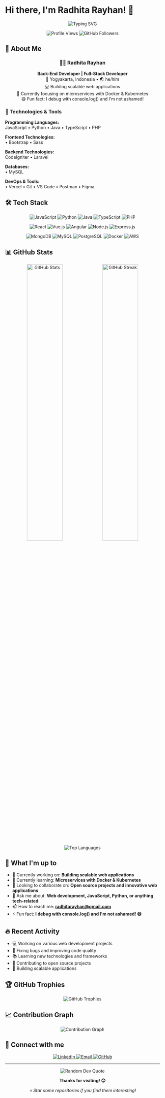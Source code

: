 # Hi there, I'm Radhita Rayhan! 👋

<div align="center">
  <img src="https://readme-typing-svg.herokuapp.com?font=Fira+Code&pause=1000&color=F75C7E&center=true&vCenter=true&width=435&lines=Welcome+to+my+GitHub+Profile!;Back-End+Developer;Full-Stack+Developer;Always+learning+new+things" alt="Typing SVG" />
</div>

<p align="center">
  <img src="https://komarev.com/ghpvc/?username=RadhitaRayy&color=blueviolet" alt="Profile Views" />
  <img src="https://img.shields.io/github/followers/RadhitaRayy?color=blue" alt="GitHub Followers" />
</p>

## 🚀 About Me

<div align="center">
  
### 👨‍💻 Radhita Rayhan
**Back-End Developer | Full-Stack Developer**  
📍 Yogyakarta, Indonesia • 🌏 he/him  
💻 Building scalable web applications  
🎯 Currently focusing on microservices with Docker & Kubernetes  
😄 Fun fact: I debug with console.log() and I'm not ashamed!  

</div>

### 🔧 Technologies & Tools

**Programming Languages:**  
JavaScript • Python • Java • TypeScript • PHP

**Frontend Technologies:**  
• Bootstrap • Sass

**Backend Technologies:**  
CodeIgniter • Laravel

**Databases:**  
• MySQL

**DevOps & Tools:**  
• Vercel • Git • VS Code • Postman • Figma

## 🛠️ Tech Stack

<p align="center">
  <img src="https://img.shields.io/badge/JavaScript-F7DF1E?style=for-the-badge&logo=javascript&logoColor=black" alt="JavaScript" />
  <img src="https://img.shields.io/badge/Python-3776AB?style=for-the-badge&logo=python&logoColor=white" alt="Python" />
  <img src="https://img.shields.io/badge/Java-ED8B00?style=for-the-badge&logo=java&logoColor=white" alt="Java" />
  <img src="https://img.shields.io/badge/TypeScript-007ACC?style=for-the-badge&logo=typescript&logoColor=white" alt="TypeScript" />
  <img src="https://img.shields.io/badge/PHP-777BB4?style=for-the-badge&logo=php&logoColor=white" alt="PHP" />
</p>

<p align="center">
  <img src="https://img.shields.io/badge/React-20232A?style=for-the-badge&logo=react&logoColor=61DAFB" alt="React" />
  <img src="https://img.shields.io/badge/Vue.js-35495E?style=for-the-badge&logo=vue.js&logoColor=4FC08D" alt="Vue.js" />
  <img src="https://img.shields.io/badge/Angular-DD0031?style=for-the-badge&logo=angular&logoColor=white" alt="Angular" />
  <img src="https://img.shields.io/badge/Node.js-43853D?style=for-the-badge&logo=node.js&logoColor=white" alt="Node.js" />
  <img src="https://img.shields.io/badge/Express.js-404D59?style=for-the-badge&logo=express&logoColor=white" alt="Express.js" />
</p>

<p align="center">
  <img src="https://img.shields.io/badge/MongoDB-4EA94B?style=for-the-badge&logo=mongodb&logoColor=white" alt="MongoDB" />
  <img src="https://img.shields.io/badge/MySQL-005C84?style=for-the-badge&logo=mysql&logoColor=white" alt="MySQL" />
  <img src="https://img.shields.io/badge/PostgreSQL-316192?style=for-the-badge&logo=postgresql&logoColor=white" alt="PostgreSQL" />
  <img src="https://img.shields.io/badge/Docker-2496ED?style=for-the-badge&logo=docker&logoColor=white" alt="Docker" />
  <img src="https://img.shields.io/badge/AWS-232F3E?style=for-the-badge&logo=amazon-aws&logoColor=white" alt="AWS" />
</p>

## 📊 GitHub Stats

<p align="center">
  <img width="48%" src="https://github-readme-stats.vercel.app/api?username=RadhitaRayy&show_icons=true&theme=dark&hide_border=true" alt="GitHub Stats" />
  <img width="48%" src="https://github-readme-streak-stats.herokuapp.com/?user=RadhitaRayy&theme=dark&hide_border=true" alt="GitHub Streak" />
</p>

<p align="center">
  <img src="https://github-readme-stats.vercel.app/api/top-langs/?username=RadhitaRayy&layout=compact&theme=dark&hide_border=true" alt="Top Languages" />
</p>

## 🎯 What I'm up to

- 🔭 Currently working on: **Building scalable web applications**
- 🌱 Currently learning: **Microservices with Docker & Kubernetes**
- 👯 Looking to collaborate on: **Open source projects and innovative web applications**
- 💬 Ask me about: **Web development, JavaScript, Python, or anything tech-related**
- 📫 How to reach me: **radhitarayhan@gmail.com**
- ⚡ Fun fact: **I debug with console.log() and I'm not ashamed! 😄**

## 🔥 Recent Activity

- 💻 Working on various web development projects
- 🐛 Fixing bugs and improving code quality
- 📚 Learning new technologies and frameworks
- 🤝 Contributing to open source projects
- 🎯 Building scalable applications

## 🏆 GitHub Trophies

<p align="center">
  <img src="https://github-profile-trophy.vercel.app/?username=RadhitaRayy&theme=dark&no-frame=true&column=6" alt="GitHub Trophies" />
</p>

## 📈 Contribution Graph

<p align="center">
  <img src="https://github-readme-activity-graph.vercel.app/graph?username=RadhitaRayy&theme=github-dark&hide_border=true" alt="Contribution Graph" />
</p>

## 🤝 Connect with me

<p align="center">
  <a href="https://linkedin.com/in/radhitarayhan">
    <img src="https://img.shields.io/badge/LinkedIn-0077B5?style=for-the-badge&logo=linkedin&logoColor=white" alt="LinkedIn" />
  </a>
  <a href="mailto:radhitarayhan@gmail.com">
    <img src="https://img.shields.io/badge/Email-D14836?style=for-the-badge&logo=gmail&logoColor=white" alt="Email" />
  </a>
  <a href="https://github.com/RadhitaRayy">
    <img src="https://img.shields.io/badge/GitHub-100000?style=for-the-badge&logo=github&logoColor=white" alt="GitHub" />
  </a>
</p>

---

<p align="center">
  <img src="https://quotes-github-readme.vercel.app/api?type=horizontal&theme=dark" alt="Random Dev Quote" />
</p>

<p align="center">
  <b>Thanks for visiting! 😊</b>
</p>

<p align="center">
  <i>⭐ Star some repositories if you find them interesting!</i>
</p>
